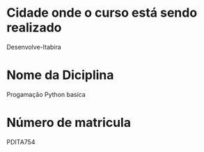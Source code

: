 # Cidade onde o curso está sendo realizado 
Desenvolve-Itabira
# Nome da Diciplina
Progamação Python basíca
# Número de matricula
PDITA754
